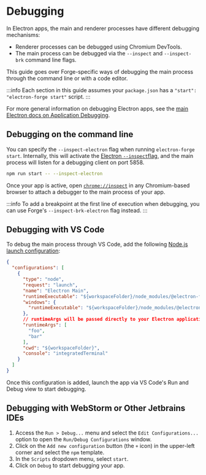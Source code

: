 # Debugging

In Electron apps, the main and renderer processes have different debugging mechanisms:

* Renderer processes can be debugged using Chromium DevTools.
* The main process can be debugged via the `--inspect` and `--inspect-brk` command line flags.

This guide goes over Forge-specific ways of debugging the main process through the command line or with a code editor.

:::info
Each section in this guide assumes your `package.json` has a `"start": "electron-forge start"` script.
:::

For more general information on debugging Electron apps, see the [main Electron docs on Application Debugging](https://www.electronjs.org/docs/latest/tutorial/application-debugging#renderer-process).

## Debugging on the command line

You can specify the `--inspect-electron` flag when running `electron-forge start`. Internally, this will activate the [Electron `--inspect`flag](http://electronjs.org/docs/tutorial/debugging-main-process#--inspectport), and the main process will listen for a debugging client on port 5858.

```bash
npm run start -- --inspect-electron
```

Once your app is active, open [`chrome://inspect`](chrome://inspect) in any Chromium-based browser to attach a debugger to the main process of your app.

:::info
To add a breakpoint at the first line of execution when debugging, you can use Forge's `--inspect-brk-electron` flag instead.
:::

## Debugging with VS Code

To debug the main process through VS Code, add the following [Node.js launch configuration](https://code.visualstudio.com/docs/nodejs/nodejs-debugging):

```json title=".vscode/launch.json"
{
  "configurations": [
    {
      "type": "node",
      "request": "launch",
      "name": "Electron Main",
      "runtimeExecutable": "${workspaceFolder}/node_modules/@electron-forge/cli/script/vscode.sh",
      "windows": {
        "runtimeExecutable": "${workspaceFolder}/node_modules/@electron-forge/cli/script/vscode.cmd"
      },
      // runtimeArgs will be passed directly to your Electron application
      "runtimeArgs": [
        "foo",
        "bar"
      ],
      "cwd": "${workspaceFolder}",
      "console": "integratedTerminal"
    }
  ]
}
```


Once this configuration is added, launch the app via VS Code's Run and Debug view to start debugging.

## Debugging with WebStorm or Other Jetbrains IDEs

1. Access the `Run > Debug...` menu and select the `Edit Configurations...` option to open the `Run/Debug Configurations` window.
2. Click on the `Add new configuration` button (the `+` icon) in the upper-left corner and select the `npm` template.
3. In the `Scripts` dropdown menu, select `start`.
4. Click on `Debug` to start debugging your app.

